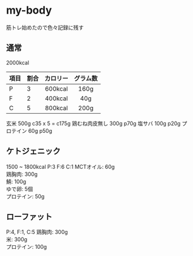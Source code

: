 # my-body
筋トレ始めたので色々記録に残す

## 通常
2000kcal

| 項目 | 割合 | カロリー | グラム数| 
|-----|:--|:-------:| :--------: |
| P   | 3 | 600kcal | 160g |
| F   | 2 | 400kcal | 40g  |
| C   | 5 | 800kcal | 200g |

玄米 500g c35 x 5 = c175g
鶏むね肉皮無し 300g p70g
塩サバ 100g p20g
プロテイン 60g p50g



## ケトジェニック
1500 ~ 1800kcal
P:3
F:6
C:1
MCTオイル: 60g  
鶏胸肉: 300g  
鯖: 100g  
ゆで卵: 5個  
プロテイン: 50g


## ローファット
P:4, F:1, C:5
鶏胸肉: 300g  
米: 300g  
プロテイン: 100g  

